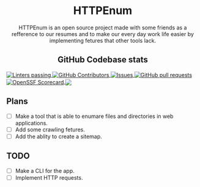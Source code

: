 <p align="center">
<h1 align="center">HTTPEnum</h1>
<p align="center">HTTPEnum is an open source project made with some friends as a refference to our resumes and to make our every day work life easier by implementing fetures that other tools lack.</p>
<h2 align="center">GitHub Codebase stats</h2>
  <a href="https://github.com/marketplace/actions/super-linter">
    <img align="center" alt="Linters passing" src="https://github.com/baadam3/httpenum/actions/workflows/superlinter.yml/badge.svg" />
  </a>
  <a href="https://github.com/baadam3/httpenum/graphs/contributors">
    <img align="center" alt="GitHub Contributors" src="https://img.shields.io/github/contributors/baadam3/httpenum" />
  </a>
  <a href="https://github.com/baadam3/httpenum/issues">
    <img align="center" alt="Issues" src="https://img.shields.io/github/issues/baadam3/httpenum?color=9b51e0" />
  </a>
  <a href="https://github.com/baadam3/httpenum/pulls">
    <img align="center" alt="GitHub pull requests" src="https://img.shields.io/github/issues-pr/baadam3/httpenum?color=9b51e0" />
  </a>
  <a href="https://securityscorecards.dev/viewer/?uri=github.com/baadam3/httpenum">
    <img align="center" alt="OpenSSF Scorecard" src="https://api.securityscorecards.dev/projects/github.com/baadam3/httpenum/badge" />
  </a>
  <a href="https://www.bestpractices.dev/projects/8087">
    <img align="center" src="https://www.bestpractices.dev/projects/8087/badge">
  </a>
</p>


## Plans

- [ ] Make a tool that is able to enumare files and directories in web applications.
- [ ] Add some crawling fetures.
- [ ] Add the ablity to create a sitemap.

## TODO

- [ ] Make a CLI for the app.
- [ ] Implement HTTP requests.
